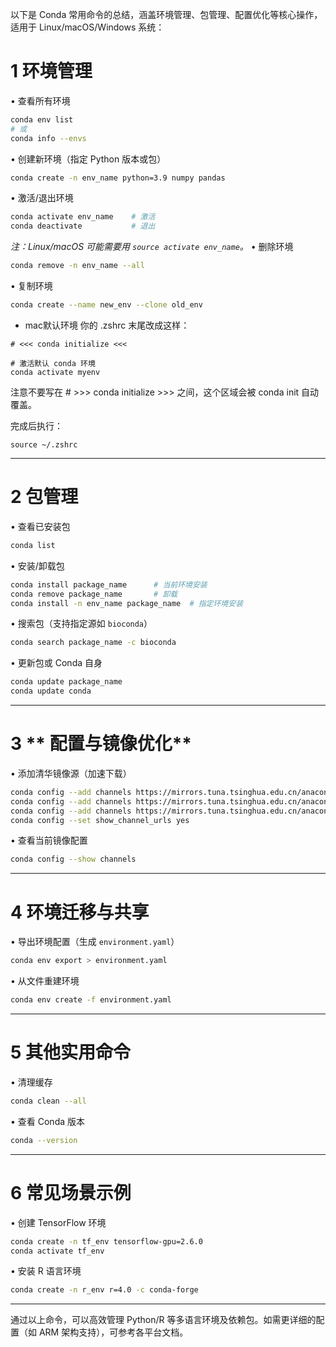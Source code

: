 以下是 Conda 常用命令的总结，涵盖环境管理、包管理、配置优化等核心操作，适用于 Linux/macOS/Windows 系统：


# 1 **环境管理**
• 查看所有环境  

  ```bash
  conda env list
  # 或
  conda info --envs
  ```
• 创建新环境（指定 Python 版本或包）  

  ```bash
  conda create -n env_name python=3.9 numpy pandas
  ```
• 激活/退出环境  

  ```bash
  conda activate env_name    # 激活
  conda deactivate           # 退出
  ```
  *注：Linux/macOS 可能需要用 `source activate env_name`。*
• 删除环境  

  ```bash
  conda remove -n env_name --all
  ```
• 复制环境  

  ```bash
  conda create --name new_env --clone old_env
  ```

+ mac默认环境
你的 .zshrc 末尾改成这样：
```
# <<< conda initialize <<<

# 激活默认 conda 环境
conda activate myenv
```

注意不要写在 # >>> conda initialize >>> 之间，这个区域会被 conda init 自动覆盖。

完成后执行：
```
source ~/.zshrc
```

---

# 2 **包管理**
• 查看已安装包  

  ```bash
  conda list
  ```
• 安装/卸载包  

  ```bash
  conda install package_name      # 当前环境安装
  conda remove package_name       # 卸载
  conda install -n env_name package_name  # 指定环境安装
  ```
• 搜索包（支持指定源如 `bioconda`）  

  ```bash
  conda search package_name -c bioconda
  ```
• 更新包或 Conda 自身  

  ```bash
  conda update package_name
  conda update conda
  ```

---

# 3 ** 配置与镜像优化**
• 添加清华镜像源（加速下载）  

  ```bash
  conda config --add channels https://mirrors.tuna.tsinghua.edu.cn/anaconda/pkgs/main/
  conda config --add channels https://mirrors.tuna.tsinghua.edu.cn/anaconda/pkgs/free/
  conda config --add channels https://mirrors.tuna.tsinghua.edu.cn/anaconda/cloud/conda-forge/
  conda config --set show_channel_urls yes
  ```
• 查看当前镜像配置  

  ```bash
  conda config --show channels
  ```

---

# 4 **环境迁移与共享**
• 导出环境配置（生成 `environment.yaml`）  

  ```bash
  conda env export > environment.yaml
  ```
• 从文件重建环境  

  ```bash
  conda env create -f environment.yaml
  ```

---

# 5 **其他实用命令**
• 清理缓存  

  ```bash
  conda clean --all
  ```
• 查看 Conda 版本  

  ```bash
  conda --version
  ```

---

# 6 **常见场景示例**
• 创建 TensorFlow 环境  

  ```bash
  conda create -n tf_env tensorflow-gpu=2.6.0
  conda activate tf_env
  ```
• 安装 R 语言环境  

  ```bash
  conda create -n r_env r=4.0 -c conda-forge
  ```

---

通过以上命令，可以高效管理 Python/R 等多语言环境及依赖包。如需更详细的配置（如 ARM 架构支持），可参考各平台文档。